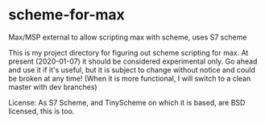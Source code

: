 # scheme-for-max
Max/MSP external to allow scripting max with scheme, uses S7 scheme

This is my project directory for figuring out scheme scripting for max. At present
(2020-01-07) it should be considered experimental only. Go ahead and use it if it's
useful, but it is subject to change without notice and could be broken at any time!
(When it is more functional, I will switch to a clean master with dev branches)

License: As S7 Scheme, and TinyScheme on which it is based, are BSD licensed, this is too.

